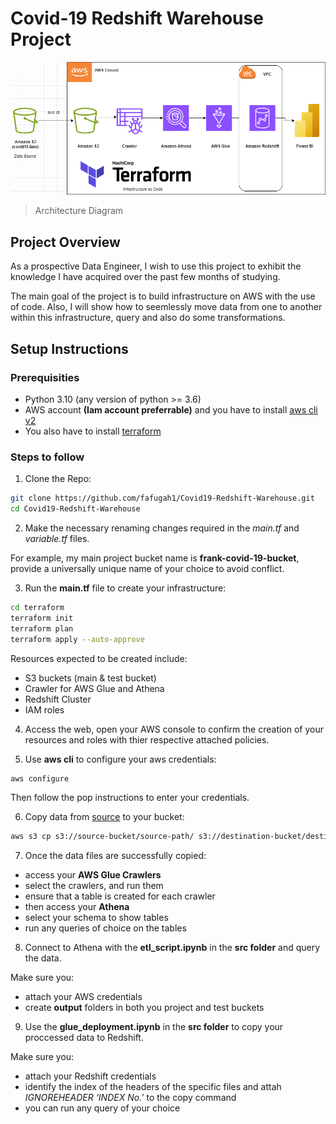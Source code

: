 # Covid-19 Redshift Warehouse Project

![Covid19 Redshift Warehouse Project with Terraform](Covid19-DE-Project-Architecture.png)
> Architecture Diagram

## Project Overview

As a prospective Data Engineer, I wish to use this project to exhibit the
knowledge I have acquired over the past few months of studying. 

The main goal of the project is to build infrastructure on AWS with the use of code. Also, I will show how to seemlessly move data from one to another within this infrastructure, query and also do some transformations.

## Setup Instructions

### Prerequisities

+ Python 3.10 (any version of python >= 3.6)
+ AWS account **(Iam account preferrable)** and you have to install [aws cli v2](https://docs.aws.amazon.com/cli/latest/userguide/getting-started-install.html)
+ You also have to install [terraform](https://developer.hashicorp.com/terraform/tutorials/aws-get-started/install-cli#install-cli)

### Steps to follow

1. Clone the Repo:
```bash
git clone https://github.com/fafugah1/Covid19-Redshift-Warehouse.git
cd Covid19-Redshift-Warehouse
```

2. Make the necessary renaming changes required in the *main.tf* and *variable.tf* files.

For example, my main project bucket name is **frank-covid-19-bucket**, provide a universally unique name of your choice to avoid conflict.

3. Run the **main.tf** file to create your infrastructure:
```bash
cd terraform
terraform init
terraform plan 
terraform apply --auto-approve
```
Resources expected to be created include:
+ S3 buckets (main & test bucket)
+ Crawler for AWS Glue and Athena
+ Redshift Cluster
+ IAM roles

4. Access the web, open your AWS console to confirm the creation of your resources and roles with thier respective attached policies.

5. Use **aws cli** to configure your aws credentials:
```bash
aws configure
```
Then follow the pop instructions to enter your credentials.

6. Copy data from [source](https://registry.opendata.aws/aws-covid19-lake/) to your bucket:
```bash
aws s3 cp s3://source-bucket/source-path/ s3://destination-bucket/destination-path/ --recursive
```

7. Once the data files are successfully copied: 
+ access your **AWS Glue Crawlers**
+ select the crawlers, and run them
+ ensure that a table is created for each crawler
+ then access your **Athena**
+ select your schema to show tables
+ run any queries of choice on the tables

8. Connect to Athena with the **etl_script.ipynb** in the **src folder** and query the data.

Make sure you:
+ attach your AWS credentials
+ create **output** folders in both you project and test buckets

9. Use the **glue_deployment.ipynb** in the **src folder** to copy your proccessed data to Redshift.

Make sure you:
+ attach your Redshift credentials
+ identify the index of the headers of the specific files and attah *IGNOREHEADER ‘INDEX No.’* to the copy command
+ you can run any query of your choice